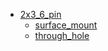 * [2x3_6_pin](2x3_6_pin)
  * [surface_mount](/2x3_6_pin/surface_mount)
  * [through_hole](/2x3_6_pin/through_hole)
